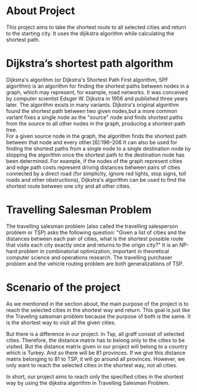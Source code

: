 # About Project
This project aims to take the shortest route to all selected cities and return to the starting city. It uses the dijikstra algorithm while calculating the shortest path.

# Dijkstra’s shortest path algorithm
Dijkstra's algorithm (or Dijkstra's Shortest Path First algorithm, SPF algorithm) is an algorithm for finding the shortest paths between nodes in a graph, which may represent, for example, road networks. It was conceived by computer scientist Edsger W. Dijkstra in 1956 and published three years later. The algorithm exists in many variants. Dijkstra's original algorithm found the shortest path between two given nodes,but a more common variant fixes a single node as the "source" node and finds shortest paths from the source to all other nodes in the graph, producing a shortest-path tree.  
For a given source node in the graph, the algorithm finds the shortest path between that node and every other.[6]:196–206 It can also be used for finding the shortest paths from a single node to a single destination node by stopping the algorithm once the shortest path to the destination node has been determined. For example, if the nodes of the graph represent cities and edge path costs represent driving distances between pairs of cities connected by a direct road (for simplicity, ignore red lights, stop signs, toll roads and other obstructions), Dijkstra's algorithm can be used to find the shortest route between one city and all other cities.

# Travelling Salesman Problem
The travelling salesman problem (also called the travelling salesperson problem or TSP) asks the following question: "Given a list of cities and the distances between each pair of cities, what is the shortest possible route that visits each city exactly once and returns to the origin city?" It is an NP-hard problem in combinatorial optimization, important in theoretical computer science and operations research. The travelling purchaser problem and the vehicle routing problem are both generalizations of TSP.

# Scenario of the project 
As we mentioned in the section about, the main purpose of the project is to reach the selected cities in the shortest way and return. This goal is just like the Traveling salesman problem because the purpose of both is the same. It is the shortest way to visit all the given cities.  

But there is a difference in our project. In Tsp, all graff consist of selected cities. Therefore, the distance matrix has to belong only to the cities to be visited. But the distance matrix given in our project will belong to a country which is Turkey. And so there will be 81 provinces. If we give this distance matrix belonging to 81 to TSP, it will go around all provinces. However, we only want to reach the selected cities in the shortest way, not all cities.  

In short, our project aims to reach only the specified cities in the shortest way by using the dijkstra algorithm in Travelling Salesman Problem.
